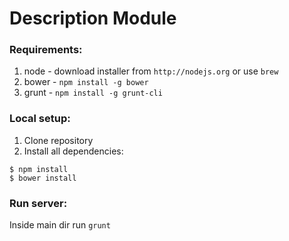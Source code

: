 # Description Module

### Requirements:
1. node - download installer from `http://nodejs.org` or use `brew`
2. bower - `npm install -g bower`
3. grunt - `npm install -g grunt-cli`

### Local setup:
1. Clone repository
2. Install all dependencies:

```
$ npm install
$ bower install
```

### Run server:
Inside main dir run `grunt`
